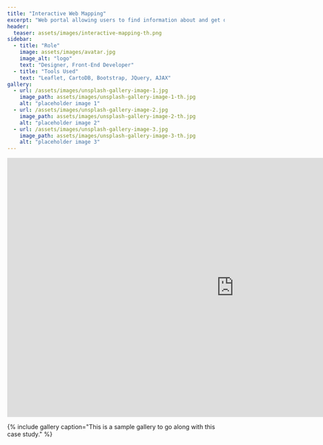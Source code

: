 ```yaml
---
title: "Interactive Web Mapping"
excerpt: "Web portal allowing users to find information about and get directions to local public services."
header:
  teaser: assets/images/interactive-mapping-th.png
sidebar:
  - title: "Role"
    image: assets/images/avatar.jpg
    image_alt: "logo"
    text: "Designer, Front-End Developer"
  - title: "Tools Used"
    text: "Leaflet, CartoDB, Bootstrap, JQuery, AJAX"
gallery:
  - url: /assets/images/unsplash-gallery-image-1.jpg
    image_path: assets/images/unsplash-gallery-image-1-th.jpg
    alt: "placeholder image 1"
  - url: /assets/images/unsplash-gallery-image-2.jpg
    image_path: assets/images/unsplash-gallery-image-2-th.jpg
    alt: "placeholder image 2"
  - url: /assets/images/unsplash-gallery-image-3.jpg
    image_path: assets/images/unsplash-gallery-image-3-th.jpg
    alt: "placeholder image 3"
---
```

<iframe width="1050" height="600" src="https://johnmbrandt.github.io/public-resource-mapper/" frameborder="0" allowfullscreen></iframe>

{% include gallery caption="This is a sample gallery to go along with this case study." %}

